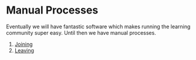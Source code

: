 Manual Processes
================

Eventually we will have fantastic software which makes running the learning community super easy. Until then we have manual processes.

1. [Joining](../../../joining.md)
1. [Leaving](../../../leaving.md)
